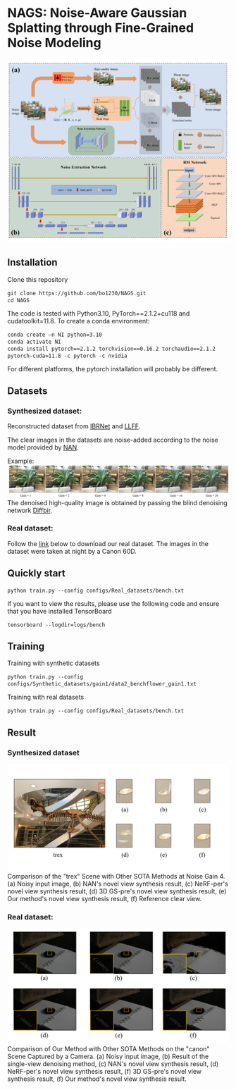 # NAGS: Noise-Aware Gaussian Splatting through Fine-Grained Noise Modeling
![image](figure/overview.jpg) 
## Installation
Clone this repository
```
git clone https://github.com/bo1230/NAGS.git
cd NAGS
```

The code is tested with Python3.10, PyTorch==2.1.2+cu118 and cudatoolkit=11.8. To create a conda environment:
```
conda create –n NI python=3.10
conda activate NI
conda install pytorch==2.1.2 torchvision==0.16.2 torchaudio==2.1.2 pytorch-cuda=11.8 -c pytorch -c nvidia
```
For different platforms, the pytorch installation will probably be different.

## Datasets

### Synthesized dataset: 
Reconstructed dataset from [IBRNet](https://github.com/googleinterns/IBRNet) and [LLFF](https://github.com/Fyusion/LLFF).

The clear images in the datasets are noise-added according to the noise model provided by [NAN](https://github.com/NaamaPearl/nan).

Example:
![image](figure/noise.jpg) 
The denoised high-quality image is obtained by passing the blind denoising network [Diffbir](https://github.com/XPixelGroup/DiffBIR).

### Real dataset:
Follow the [link](https://pan.quark.cn/s/480dfec7a364) below to download our real dataset. The images in the dataset were taken at night by a Canon 60D.

## Quickly start

```
python train.py --config configs/Real_datasets/bench.txt
```
If you want to view the results, please use the following code and ensure that you have installed TensorBoard

```
tensorboard --logdir=logs/bench
```

## Training
Training with synthetic datasets
```
python train.py --config configs/Synthetic_datasets/gain1/data2_benchflower_gain1.txt
```
Training with real datasets
```
python train.py --config configs/Real_datasets/bench.txt
```

## Result
### Synthesized dataset
![image](figure/trex.jpg)
Comparison of the "trex" Scene with Other SOTA Methods at Noise Gain 4. (a) Noisy input image, (b) NAN's novel view synthesis result, (c) NeRF-per's novel view synthesis result, (d) 3D GS-pre's novel view synthesis result, (e) Our method's novel view synthesis result, (f) Reference clear view.
### Real dataset:
![image](figure/canon.jpg) 
Comparison of Our Method with Other SOTA Methods on the "canon" Scene Captured by a Camera. (a) Noisy input image, (b) Result of the single-view denoising method, (c) NAN's novel view synthesis result, (d) NeRF-per's novel view synthesis result, (f) 3D GS-pre's novel view synthesis result, (f) Our method's novel view synthesis result.

